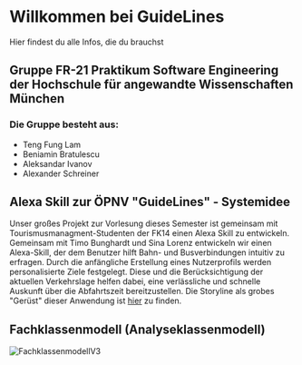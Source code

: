 # Willkommen bei GuideLines
Hier findest du alle Infos, die du brauchst

##  Gruppe FR-21 Praktikum Software Engineering der Hochschule für angewandte Wissenschaften München
###  Die Gruppe besteht aus:
* Teng Fung Lam
* Beniamin Bratulescu
* Aleksandar Ivanov
* Alexander Schreiner

## Alexa Skill zur ÖPNV "GuideLines" - Systemidee
Unser großes Projekt zur Vorlesung dieses Semester ist gemeinsam mit Tourismusmanagment-Studenten der FK14
einen Alexa Skill zu entwickeln. Gemeinsam mit Timo Bunghardt und Sina Lorenz entwickeln wir einen Alexa-Skill, der dem Benutzer hilft Bahn- und Busverbindungen intuitiv zu erfragen.
Durch die anfängliche Erstellung eines Nutzerprofils werden personalisierte Ziele festgelegt.
Diese und die Berücksichtigung der aktuellen Verkehrslage helfen dabei, eine verlässliche und schnelle Auskunft über die Abfahrtszeit bereitzustellen.
Die Storyline als grobes "Gerüst" dieser Anwendung ist [hier](https://getstoryline.com/shared/projects/bf4d507c3a4a7754d54daa1de084d6f40d21c23f)
zu finden.

## Fachklassenmodell (Analyseklassenmodell)
![FachklassenmodellV3](https://github.com/sweIhm-ws2018-19/skillproject-fr-21/blob/master/Diagramms/Fachklassenmodell.png)
